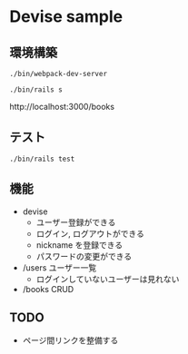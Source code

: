 # Devise sample

## 環境構築

```
./bin/webpack-dev-server

./bin/rails s
```

http://localhost:3000/books

## テスト

```
./bin/rails test
```

## 機能

- devise
  - ユーザー登録ができる
  - ログイン, ログアウトができる
  - nickname を登録できる
  - パスワードの変更ができる
- /users ユーザー一覧
  - ログインしていないユーザーは見れない
- /books CRUD

## TODO

- ページ間リンクを整備する
